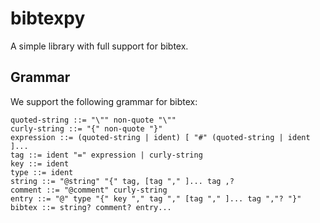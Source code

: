 # bibtexpy

A simple library with full support for bibtex.

## Grammar

We support the following grammar for bibtex:

```
quoted-string ::= "\"" non-quote "\""
curly-string ::= "{" non-quote "}"
expression ::= (quoted-string | ident) [ "#" (quoted-string | ident ]...
tag ::= ident "=" expression | curly-string
key ::= ident
type ::= ident
string ::= "@string" "{" tag, [tag "," ]... tag ,?
comment ::= "@comment" curly-string
entry ::= "@" type "{" key "," tag "," [tag "," ]... tag ","? "}"
bibtex ::= string? comment? entry...
```

